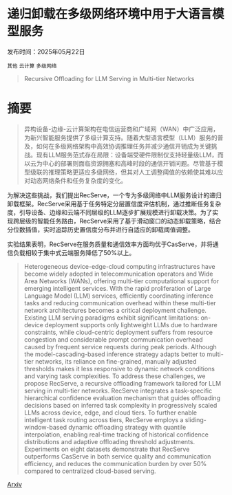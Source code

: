 # 递归卸载在多级网络环境中用于大语言模型服务

发布时间：2025年05月22日

`其他` `云计算` `多级网络`

> Recursive Offloading for LLM Serving in Multi-tier Networks

# 摘要

> 异构设备-边缘-云计算架构在电信运营商和广域网（WAN）中广泛应用，为新兴智能服务提供了多级计算支持。随着大型语言模型（LLM）服务的普及，如何在多级网络架构中高效协调推理任务并减少通信开销成为关键挑战。现有LLM服务范式存在局限：设备端受硬件限制仅支持轻量级LLM，而以云为中心的部署则面临资源拥塞和高峰时段的通信开销问题。尽管基于模型级联的推理策略更适应多级网络，但其对人工调整阈值的依赖使其难以应对动态网络条件和任务复杂度的变化。

为解决这些挑战，我们提出RecServe，一个专为多级网络中LLM服务设计的递归卸载框架。RecServe采用基于任务特定分层置信度评估机制，通过推断任务复杂度，引导设备、边缘和云端不同层级的LLM逐步扩展规模进行卸载决策。为了实现跨层级的智能任务路由，RecServe采用了基于滑动窗口的动态卸载策略，结合分位数插值，实时追踪历史置信度分布并进行自适应的卸载阈值调整。

实验结果表明，RecServe在服务质量和通信效率方面均优于CasServe，并将通信负载相较于集中式云端服务降低了50%以上。

> Heterogeneous device-edge-cloud computing infrastructures have become widely adopted in telecommunication operators and Wide Area Networks (WANs), offering multi-tier computational support for emerging intelligent services. With the rapid proliferation of Large Language Model (LLM) services, efficiently coordinating inference tasks and reducing communication overhead within these multi-tier network architectures becomes a critical deployment challenge. Existing LLM serving paradigms exhibit significant limitations: on-device deployment supports only lightweight LLMs due to hardware constraints, while cloud-centric deployment suffers from resource congestion and considerable prompt communication overhead caused by frequent service requests during peak periods. Although the model-cascading-based inference strategy adapts better to multi-tier networks, its reliance on fine-grained, manually adjusted thresholds makes it less responsive to dynamic network conditions and varying task complexities. To address these challenges, we propose RecServe, a recursive offloading framework tailored for LLM serving in multi-tier networks. RecServe integrates a task-specific hierarchical confidence evaluation mechanism that guides offloading decisions based on inferred task complexity in progressively scaled LLMs across device, edge, and cloud tiers. To further enable intelligent task routing across tiers, RecServe employs a sliding-window-based dynamic offloading strategy with quantile interpolation, enabling real-time tracking of historical confidence distributions and adaptive offloading threshold adjustments. Experiments on eight datasets demonstrate that RecServe outperforms CasServe in both service quality and communication efficiency, and reduces the communication burden by over 50\% compared to centralized cloud-based serving.

[Arxiv](https://arxiv.org/abs/2505.16502)